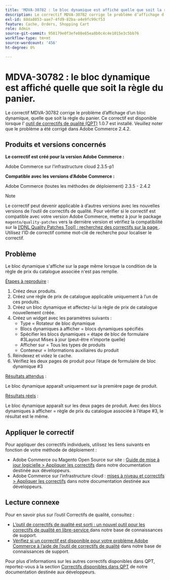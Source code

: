 ```yaml
---
title: 'MDVA-30782 : le bloc dynamique est affiché quelle que soit la règle du panier'
description: Le correctif MDVA-30782 corrige le problème d’affichage d’un bloc dynamique, quelle que soit la règle du panier. Ce correctif est disponible lorsque l’[outil de correctifs de qualité (QPT)](/help/announcements/adobe-commerce-announcements/magento-quality-patches-released-new-tool-to-self-serve-quality-patches.md) 1.0.7 est installé. Veuillez noter que le problème a été corrigé dans Adobe Commerce 2.4.2.
exl-id: 88da8853-aae7-4fd9-82ba-a4e9fc99cf53
feature: Cache, Orders, Shopping Cart
role: Admin
source-git-commit: 958179e0f3efe08e65ea8b0c4c4e1015e3c5bb76
workflow-type: tm+mt
source-wordcount: '456'
ht-degree: 0%

---
```


# MDVA-30782 : le bloc dynamique est affiché quelle que soit la règle du panier.

Le correctif MDVA-30782 corrige le problème d’affichage d’un bloc dynamique, quelle que soit la règle du panier. Ce correctif est disponible lorsque l’ [outil de correctifs de qualité (QPT)](/help/announcements/adobe-commerce-announcements/magento-quality-patches-released-new-tool-to-self-serve-quality-patches.md) 1.0.7 est installé. Veuillez noter que le problème a été corrigé dans Adobe Commerce 2.4.2.

## Produits et versions concernés

**Le correctif est créé pour la version Adobe Commerce :**

Adobe Commerce sur l’infrastructure cloud 2.3.5-p1

**Compatible avec les versions d’Adobe Commerce :**

Adobe Commerce (toutes les méthodes de déploiement) 2.3.5 - 2.4.2

>[!NOTE]
>
>Le correctif peut devenir applicable à d’autres versions avec les nouvelles versions de l’outil de correctifs de qualité. Pour vérifier si le correctif est compatible avec votre version Adobe Commerce, mettez à jour le package `magento/quality-patches` vers la dernière version et vérifiez la compatibilité sur la [[!DNL Quality Patches Tool] : recherchez des correctifs sur la page ](https://devdocs.magento.com/quality-patches/tool.html#patch-grid). Utilisez l’ID de correctif comme mot-clé de recherche pour localiser le correctif.

## Problème

Le bloc dynamique s&#39;affiche sur la page même lorsque la condition de la règle de prix du catalogue associée n&#39;est pas remplie.

<u>Étapes à reproduire</u> :

1. Créez deux produits.
1. Créez une règle de prix de catalogue applicable uniquement à l’un de ces produits.
1. Créez un bloc dynamique et affectez-lui la règle de prix de catalogue nouvellement créée.
1. Créez un widget avec les paramètres suivants :
   * Type = Rotateur de bloc dynamique
   * Blocs dynamiques à afficher = blocs dynamiques spécifiés
   * Spécifier les blocs dynamiques = étape de bloc de formulaire \#3Layout Mises à jour (peut-être n’importe quelle)
   * Afficher sur = Tous les types de produits
   * Conteneur = Informations auxiliaires du produit
1. Réindexez et videz le cache.
1. Vérifiez les deux pages de produit pour l’étape de formulaire de bloc dynamique \#3

<u>Résultats attendus</u> :

Le bloc dynamique apparaît uniquement sur la première page de produit.

<u>Résultats réels</u> :

Le bloc dynamique apparaît sur les deux pages de produit. Avec des blocs dynamiques à afficher = règle de prix du catalogue associée à l’étape \#3, le résultat est le même.

## Appliquer le correctif

Pour appliquer des correctifs individuels, utilisez les liens suivants en fonction de votre méthode de déploiement :

* Adobe Commerce ou Magento Open Source sur site : [Guide de mise à jour logicielle > Appliquer les correctifs](https://devdocs.magento.com/guides/v2.4/comp-mgr/patching/mqp.html) dans notre documentation destinée aux développeurs.
* Adobe Commerce sur l’infrastructure cloud : [mises à niveau et correctifs > Appliquer les correctifs](https://devdocs.magento.com/cloud/project/project-patch.html) dans notre documentation destinée aux développeurs.

## Lecture connexe

Pour en savoir plus sur l’outil Correctifs de qualité, consultez :

* [ L’outil de correctifs de qualité est sorti : un nouvel outil pour les correctifs de qualité en libre-service ](/help/announcements/adobe-commerce-announcements/magento-quality-patches-released-new-tool-to-self-serve-quality-patches.md) dans notre base de connaissances de support.
* [Vérifiez si un correctif est disponible pour votre problème Adobe Commerce à l’aide de l’outil de correctifs de qualité](/help/support-tools/patches-available-in-qpt-tool/check-patch-for-magento-issue-with-magento-quality-patches.md) dans notre base de connaissances de support.

Pour plus d’informations sur les autres correctifs disponibles dans QPT, reportez-vous à la section [Correctifs disponibles dans QPT](https://devdocs.magento.com/quality-patches/tool.html#patch-grid) de notre documentation destinée aux développeurs.
